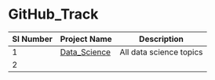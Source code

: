 # GitHub_Track

| Sl Number |      Project Name      |               Description                |
| ----------| ---------------------- | ---------------------------------------- |
|     1     | [Data_Science](https://github.com/ramasureshvijjana/Data_Science)| All data science topics|
|     2     | 